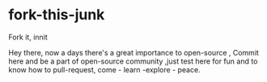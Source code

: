 # fork-this-junk
Fork it, innit

Hey there, now a days there's a great importance to open-source ,
Commit here and be a part of open-source community ,just test here for fun and to know how to pull-request, come - learn -explore - peace.
